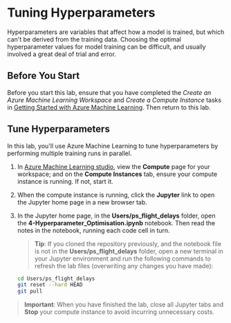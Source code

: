 # Tuning Hyperparameters

Hyperparameters are variables that affect how a model is trained, but which can't be derived from the training data. Choosing the optimal hyperparameter values for model training can be difficult, and usually involved a great deal of trial and error.

## Before You Start

Before you start this lab, ensure that you have completed the *Create an Azure Machine Learning Workspace* and *Create a Compute Instance* tasks in [Getting Started with Azure Machine Learning](Lab01.md). Then return to this lab.

## Tune Hyperparameters

In this lab, you'll use Azure Machine Learning to tune hyperparameters by performing multiple training runs in parallel.

1. In [Azure Machine Learning studio](https://ml.azure.com), view the **Compute** page for your workspace; and on the **Compute Instances** tab, ensure your compute instance is running. If not, start it.
2. When the compute instance is running, click the **Jupyter** link to open the Jupyter home page in a new browser tab.
3. In the Jupyter home page, in the **Users/ps_flight_delays** folder, open the **4-Hyperparameter_Optimisation.ipynb** notebook. Then read the notes in the notebook, running each code cell in turn.

    > **Tip**: If you cloned the repository previously, and the notebook file is not in the **Users/ps_flight_delays** folder, open a new terminal in your Jupyter environment and run the following commands to refresh the lab files (overwriting any changes you have made):

    ```bash
    cd Users/ps_flight_delays
    git reset --hard HEAD
    git pull
    ```

> **Important**: When you have finished the lab, close all Jupyter tabs and **Stop** your compute instance to avoid incurring unnecessary costs.
